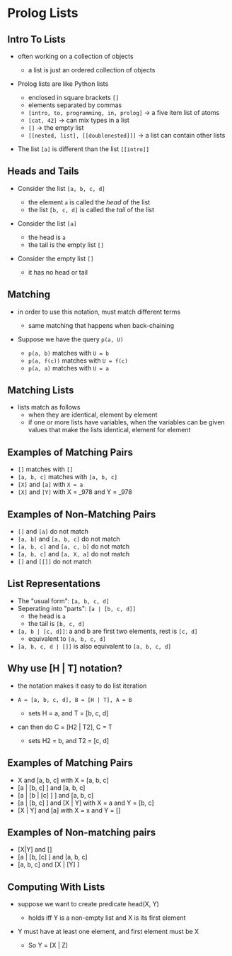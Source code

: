 # Prolog Lists

## Intro To Lists

- often working on a collection of objects
  - a list is just an ordered collection of objects

- Prolog lists are like Python lists
  - enclosed in square brackets `[]`
  - elements separated by commas
  - `[intro, to, programming, in, prolog]` -> a five item list of atoms
  - `[cat, 42]` -> can mix types in a list
  - `[]` -> the empty list
  - `[[nested, list], [[doublenested]]]` -> a list can contain other lists

- The list `[a]` is different than the list `[[intro]]`

## Heads and Tails

- Consider the list `[a, b, c, d]`
  - the element `a` is called the *head* of the list
  - the list `[b, c, d]` is called the *tail* of the list

- Consider the list `[a]`
  - the head is `a`
  - the tail is the empty list `[]`

- Consider the empty list `[]`
  - it has no head or tail

## Matching

- in order to use this notation, must match different terms
  - same matching that happens when back-chaining

- Suppose we have the query `p(a, U)`
  - `p(a, b)` matches with `U = b`
  - `p(a, f(c))` matches with `U = f(c)`
  - `p(a, a)` matches with `U = a`

## Matching Lists
- lists match as follows
  - when they are identical, element by element
  - if one or more lists have variables, when the variables can be given values that make the lists identical, element for element

## Examples of Matching Pairs
- `[]` matches with `[]`
- `[a, b, c]` matches with `[a, b, c]`
- `[X]` and `[a]` with `X = a`
- `[X]` and `[Y]` with X = _978 and Y = _978

## Examples of Non-Matching Pairs
- `[]` and `[a]` do not match
- `[a, b]` and `[a, b, c]` do not match
- `[a, b, c]` and `[a, c, b]` do not match
- `[a, b, c]` and `[a, X, a]` do not match
- `[]` and `[[]]` do not match

## List Representations
- The "usual form": `[a, b, c, d]`
- Seperating into "parts": `[a | [b, c, d]]`
  - the head is `a`
  - the tail is `[b, c, d]`
- `[a, b | [c, d]]`: a and b are first two elements, rest is `[c, d]`
  - equivalent to `[a, b, c, d]`
- `[a, b, c, d | []]` is also equivalent to `[a, b, c, d]`

## Why use [H | T] notation?

- the notation makes it easy to do list iteration

- `A = [a, b, c, d], B = [H | T], A = B`
  - sets H = a, and T = [b, c, d]

- can then do C = [H2 | T2], C = T
  - sets H2 = b, and T2 = [c, d]


## Examples of Matching Pairs
- X and [a, b, c] with X = [a, b, c]
- [a | [b, c] ] and [a, b, c]
- [a | [b | [c] ] ] and [a, b, c]
- [a | [b, c] ] and [X | Y] with X = a and Y = [b, c]
- [X | Y] and [a] with X = x and Y = []

## Examples of Non-matching pairs
- [X|Y] and []
- [a | [b, [c] ] and [a, b, c]
- [a, b, c] and [X | [Y] ]

## Computing With Lists
- suppose we want to create predicate head(X, Y)
  - holds iff Y is a non-empty list and X is its first element

- Y must have at least one element, and first element must be X
  - So Y = [X | Z]